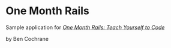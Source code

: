 # One Month Rails

Sample application for 
[*One Month Rails: Teach Yourself to Code*](http://onemonthrails.com)

by Ben Cochrane